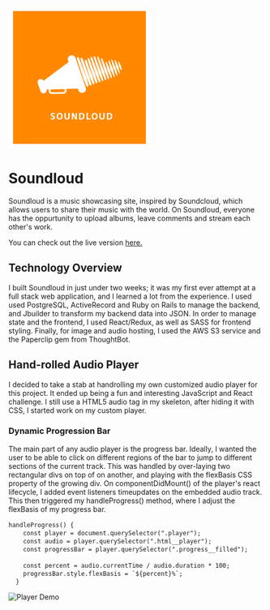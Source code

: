 ![](app/assets/images/soundloud-sq.png)

# Soundloud

Soundloud is a music showcasing site, inspired by Soundcloud, which allows users to share their music with the world. On Soundloud, everyone has the oppurtunity to upload albums, leave comments and stream each other's work.

You can check out the live version [here.](https://soundloud.herokuapp.com/#/)

## Technology Overview

I built Soundloud in just under two weeks; it was my first ever attempt at a full stack web application, and I learned a lot from the experience. I used used PostgreSQL, ActiveRecord and Ruby on Rails to manage the backend, and Jbuilder to transform my backend data into JSON. In order to manage state and the frontend, I used React/Redux, as well as SASS for frontend styling. Finally, for image and audio hosting, I used the AWS S3 service and the Paperclip gem from ThoughtBot.

## Hand-rolled Audio Player

I decided to take a stab at handrolling my own customized audio player for this project. It ended up being a fun and interesting JavaScript and React challenge. I still use a HTML5 audio tag in my skeleton, after hiding it with CSS, I started work on my custom player.

### Dynamic Progression Bar

The main part of any audio player is the progress bar. Ideally, I wanted the user to be able to click on different regions of the bar to jump to different sections of the current track. This was handled by over-laying two rectangular divs on top of on another, and playing with the flexBasis CSS property of the growing div. On componentDidMount() of the player's react lifecycle, I added event listeners timeupdates on the embedded audio track. This then triggered my handleProgress() method, where I adjust the flexBasis of my progress bar.

```
handleProgress() {
    const player = document.querySelector(".player");
    const audio = player.querySelector(".html__player");
    const progressBar = player.querySelector(".progress__filled");

    const percent = audio.currentTime / audio.duration * 100;
    progressBar.style.flexBasis = `${percent}%`;
  }
  ```
  
![Player Demo](http://www.giphy.com/gifs/fo2bcN75NGgpaRm8Kx.gif)
  

